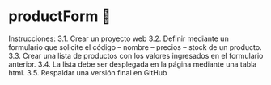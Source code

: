 # productForm 📝

Instrucciones:
3.1. Crear un proyecto web
3.2. Definir mediante un formulario que solicite el código – nombre – precios – stock de un
producto.
3.3. Crear una lista de productos con los valores ingresados en el formulario anterior.
3.4. La lista debe ser desplegada en la página mediante una tabla html.
3.5. Respaldar una versión final en GitHub
